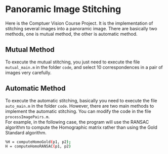 # Panoramic Image Stitching
Here is the Comptuer Vision Course Project. It is the implementation of stitching several images into a panoramic image. There are basically two methods, one is mutual method, the other is automatic method. 
## Mutual Method
To execute the mutual stitching, you just need to execute the file `mutual_main.m` in the folder `code`, and select 10 correspondences in a pair of images very carefully. 
## Automatic Method
To execute the automatic stitching, basically you need to execute the file `auto_main.m` in the folder `code`.  However, there are two main methods to implement the automatic stitching. You can modify the code in the file `processImagePairs.m`.  
For example, in the following case, the program will use the RANSAC algorithm to compute the Homographic matrix rather than using the Gold Standard algorithm. 
```bash
%H = computeHomoGold(p1, p2);
H = computeHomoRANSAC(p1, p2)
```